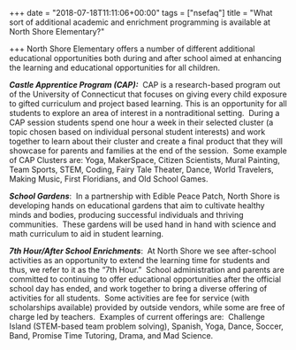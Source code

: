 +++
date = "2018-07-18T11:11:06+00:00"
tags = ["nsefaq"]
title = "What sort of additional academic and enrichment programming is available at North Shore Elementary?"

+++
North Shore Elementary offers a number of different additional educational opportunities both during and after school aimed at enhancing the learning and educational opportunities for all children.  

**_Castle Apprentice Program (CAP):_**  CAP is a research-based program out of the University of Connecticut that focuses on giving every child exposure to gifted curriculum and project based learning. This is an opportunity for all students to explore an area of interest in a nontraditional setting.  During a CAP session students spend one hour a week in their selected cluster (a topic chosen based on individual personal student interests) and work together to learn about their cluster and create a final product that they will showcase for parents and families at the end of the session.  Some example of CAP Clusters are: Yoga, MakerSpace, Citizen Scientists, Mural Painting, Team Sports, STEM, Coding, Fairy Tale Theater, Dance, World Travelers, Making Music, First Floridians, and Old School Games.

**_School Gardens_**:  In a partnership with Edible Peace Patch, North Shore is developing hands on educational gardens that aim to cultivate healthy minds and bodies, producing successful individuals and thriving communities.  These gardens will be used hand in hand with science and math curriculum to aid in student learning.

**_7th Hour/After School Enrichments_**:  At North Shore we see after-school activities as an opportunity to extend the learning time for students and thus, we refer to it as the “7th Hour.”  School administration and parents are committed to continuing to offer educational opportunities after the official school day has ended, and work together to bring a diverse offering of activities for all students.  Some activities are fee for service (with scholarships available) provided by outside vendors, while some are free of charge led by teachers.  Examples of current offerings are:  Challenge Island (STEM-based team problem solving), Spanish, Yoga, Dance, Soccer, Band, Promise Time Tutoring, Drama, and Mad Science.